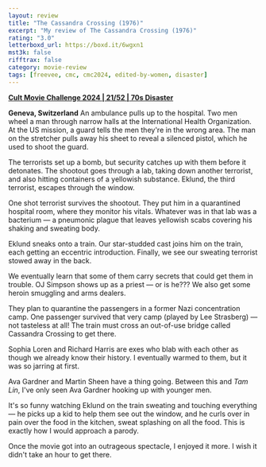 ```yaml
---
layout: review
title: "The Cassandra Crossing (1976)"
excerpt: "My review of The Cassandra Crossing (1976)"
rating: "3.0"
letterboxd_url: https://boxd.it/6wgxn1
mst3k: false
rifftrax: false
category: movie-review
tags: [freevee, cmc, cmc2024, edited-by-women, disaster]
---
```


<b><a href="https://boxd.it/rIGbC/detail" target="_blank" rel="noopener">Cult Movie Challenge 2024 | 21/52 | 70s Disaster</a></b>

<b>Geneva, Switzerland</b>
An ambulance pulls up to the hospital. Two men wheel a man through narrow halls at the International Health Organization. At the US mission, a guard tells the men they're in the wrong area. The man on the stretcher pulls away his sheet to reveal a silenced pistol, which he used to shoot the guard.

The terrorists set up a bomb, but security catches up with them before it detonates. The shootout goes through a lab, taking down another terrorist, and also hitting containers of a yellowish substance. Eklund, the third terrorist, escapes through the window.

One shot terrorist survives the shootout. They put him in a quarantined hospital room, where they monitor his vitals. Whatever was in that lab was a bacterium — a pneumonic plague that leaves yellowish scabs covering his shaking and sweating body.

Eklund sneaks onto a train. Our star-studded cast joins him on the train, each getting an eccentric introduction. Finally, we see our sweating terrorist stowed away in the back.

We eventually learn that some of them carry secrets that could get them in trouble. OJ Simpson shows up as a priest — or is he??? We also get some heroin smuggling and arms dealers.

They plan to quarantine the passengers in a former Nazi concentration camp. One passenger survived that very camp (played by Lee Strasberg) — not tasteless at all! The train must cross an out-of-use bridge called Cassandra Crossing to get there.

Sophia Loren and Richard Harris are exes who blab with each other as though we already know their history. I eventually warmed to them, but it was so jarring at first.

Ava Gardner and Martin Sheen have a thing going. Between this and <i>Tam Lin</i>, I've only seen Ava Gardner hooking up with younger men.

It's so funny watching Eklund on the train sweating and touching everything — he picks up a kid to help them see out the window, and he curls over in pain over the food in the kitchen, sweat splashing on all the food. This is exactly how I would approach a parody.

Once the movie got into an outrageous spectacle, I enjoyed it more. I wish it didn't take an hour to get there.
